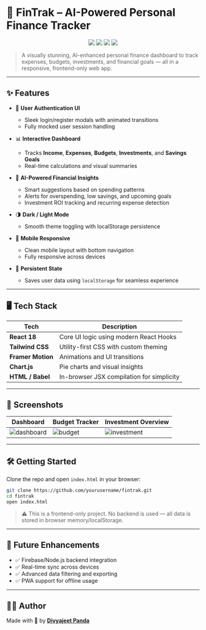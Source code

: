 # 💸 FinTrak – AI-Powered Personal Finance Tracker

<p align="center">
  <img src="https://img.shields.io/badge/Built%20With-React-blue?style=flat-square" />
  <img src="https://img.shields.io/badge/UI%20Framework-Tailwind%20CSS-38bdf8?style=flat-square" />
  <img src="https://img.shields.io/badge/Animation-Framer%20Motion-ec4899?style=flat-square" />
  <img src="https://img.shields.io/badge/Data%20Viz-Chart.js-ff6384?style=flat-square" />
</p>

> A visually stunning, AI-enhanced personal finance dashboard to track expenses, budgets, investments, and financial goals — all in a responsive, frontend-only web app.

---

## ✨ Features

- 🔐 **User Authentication UI**
  - Sleek login/register modals with animated transitions
  - Fully mocked user session handling

- 📊 **Interactive Dashboard**
  - Tracks **Income**, **Expenses**, **Budgets**, **Investments**, and **Savings Goals**
  - Real-time calculations and visual summaries

- 🧠 **AI-Powered Financial Insights**
  - Smart suggestions based on spending patterns
  - Alerts for overspending, low savings, and upcoming goals
  - Investment ROI tracking and recurring expense detection

- 🌗 **Dark / Light Mode**
  - Smooth theme toggling with localStorage persistence

- 📱 **Mobile Responsive**
  - Clean mobile layout with bottom navigation
  - Fully responsive across devices

- 💾 **Persistent State**
  - Saves user data using `localStorage` for seamless experience

---

## 🖥️ Tech Stack

| Tech            | Description                              |
|-----------------|------------------------------------------|
| **React 18**    | Core UI logic using modern React Hooks   |
| **Tailwind CSS**| Utility-first CSS with custom theming    |
| **Framer Motion**| Animations and UI transitions            |
| **Chart.js**    | Pie charts and visual insights           |
| **HTML / Babel**| In-browser JSX compilation for simplicity|

---

## 📸 Screenshots

| Dashboard | Budget Tracker | Investment Overview |
|----------|----------------|----------------------|
| ![dashboard](https://via.placeholder.com/300x200) | ![budget](https://via.placeholder.com/300x200) | ![investment](https://via.placeholder.com/300x200) |

---

## 🛠️ Getting Started

Clone the repo and open `index.html` in your browser:

```bash
git clone https://github.com/yourusername/fintrak.git
cd fintrak
open index.html
````

> ⚠️ This is a frontend-only project. No backend is used — all data is stored in browser memory/localStorage.

---

## 🔮 Future Enhancements

* ✅ Firebase/Node.js backend integration
* ✅ Real-time sync across devices
* ✅ Advanced data filtering and exporting
* ✅ PWA support for offline usage

---

## 🙋‍♂️ Author

Made with 💙 by **[Divyajeet Panda](https://divyajeet.netlify.app/)**


